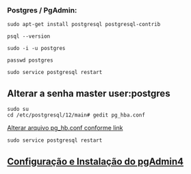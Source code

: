 ### Postgres / PgAdmin:
```
sudo apt-get install postgresql postgresql-contrib

psql --version 

sudo -i -u postgres

passwd postgres

sudo service postgresql restart

```
## Alterar a senha master user:postgres
```
sudo su
cd /etc/postgresql/12/main# gedit pg_hba.conf
```
[Alterar arquivo pg_hb.conf conforme link](https://stackoverflow.com/questions/55038942/fatal-password-authentication-failed-for-user-postgres-postgresql-11-with-pg)
```
sudo service postgresql restart
```


## [Configuração e Instalação do pgAdmin4](https://startdb.com.br/2021/05/02/instalando-pgadmin4-no-linux/)
